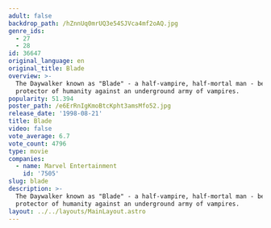 ```yaml
---
adult: false
backdrop_path: /hZnnUq0mrUQ3e54SJVca4mf2oAQ.jpg
genre_ids:
  - 27
  - 28
id: 36647
original_language: en
original_title: Blade
overview: >-
  The Daywalker known as "Blade" - a half-vampire, half-mortal man - becomes the
  protector of humanity against an underground army of vampires.
popularity: 51.394
poster_path: /e6ErRnIgKmoBtcKpht3amsMfo52.jpg
release_date: '1998-08-21'
title: Blade
video: false
vote_average: 6.7
vote_count: 4796
type: movie
companies:
  - name: Marvel Entertainment
    id: '7505'
slug: blade
description: >-
  The Daywalker known as "Blade" - a half-vampire, half-mortal man - becomes the
  protector of humanity against an underground army of vampires.
layout: ../../layouts/MainLayout.astro
---
```


